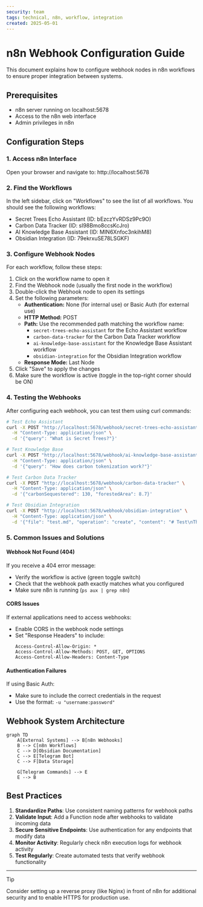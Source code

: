 ```yaml
---
security: team
tags: technical, n8n, workflow, integration
created: 2025-05-01
---
```


# n8n Webhook Configuration Guide

This document explains how to configure webhook nodes in n8n workflows to ensure proper integration between systems.

## Prerequisites

- n8n server running on localhost:5678
- Access to the n8n web interface
- Admin privileges in n8n

## Configuration Steps

### 1. Access n8n Interface

Open your browser and navigate to: http://localhost:5678

### 2. Find the Workflows

In the left sidebar, click on "Workflows" to see the list of all workflows. You should see the following workflows:

- Secret Trees Echo Assistant (ID: bEzczYvRDSz9Pc9O)
- Carbon Data Tracker (ID: sI98Bmo8ccsKcJro)
- AI Knowledge Base Assistant (ID: MIN6Xnfoc3nkihM8)
- Obsidian Integration (ID: 79ekrxuSE78LSGKF)

### 3. Configure Webhook Nodes

For each workflow, follow these steps:

1. Click on the workflow name to open it
2. Find the Webhook node (usually the first node in the workflow)
3. Double-click the Webhook node to open its settings
4. Set the following parameters:
   - **Authentication:** None (for internal use) or Basic Auth (for external use)
   - **HTTP Method:** POST
   - **Path:** Use the recommended path matching the workflow name:
     - `secret-trees-echo-assistant` for the Echo Assistant workflow
     - `carbon-data-tracker` for the Carbon Data Tracker workflow
     - `ai-knowledge-base-assistant` for the Knowledge Base Assistant workflow
     - `obsidian-integration` for the Obsidian Integration workflow
   - **Response Mode:** Last Node
5. Click "Save" to apply the changes
6. Make sure the workflow is active (toggle in the top-right corner should be ON)

### 4. Testing the Webhooks

After configuring each webhook, you can test them using curl commands:

```bash
# Test Echo Assistant
curl -X POST "http://localhost:5678/webhook/secret-trees-echo-assistant" \
  -H "Content-Type: application/json" \
  -d '{"query": "What is Secret Trees?"}'

# Test Knowledge Base
curl -X POST "http://localhost:5678/webhook/ai-knowledge-base-assistant" \
  -H "Content-Type: application/json" \
  -d '{"query": "How does carbon tokenization work?"}'

# Test Carbon Data Tracker
curl -X POST "http://localhost:5678/webhook/carbon-data-tracker" \
  -H "Content-Type: application/json" \
  -d '{"carbonSequestered": 130, "forestedArea": 8.7}'

# Test Obsidian Integration
curl -X POST "http://localhost:5678/webhook/obsidian-integration" \
  -H "Content-Type: application/json" \
  -d '{"file": "test.md", "operation": "create", "content": "# Test\nThis is a test file"}'
```

### 5. Common Issues and Solutions

#### Webhook Not Found (404)

If you receive a 404 error message:
- Verify the workflow is active (green toggle switch)
- Check that the webhook path exactly matches what you configured
- Make sure n8n is running (`ps aux | grep n8n`)

#### CORS Issues

If external applications need to access webhooks:
- Enable CORS in the webhook node settings
- Set "Response Headers" to include:
  ```
  Access-Control-Allow-Origin: *
  Access-Control-Allow-Methods: POST, GET, OPTIONS
  Access-Control-Allow-Headers: Content-Type
  ```

#### Authentication Failures

If using Basic Auth:
- Make sure to include the correct credentials in the request
- Use the format: `-u "username:password"`

## Webhook System Architecture

```mermaid
graph TD
    A[External Systems] --> B[n8n Webhooks]
    B --> C[n8n Workflows]
    C --> D[Obsidian Documentation]
    C --> E[Telegram Bot]
    C --> F[Data Storage]
    
    G[Telegram Commands] --> E
    E --> B
```

## Best Practices

1. **Standardize Paths**: Use consistent naming patterns for webhook paths
2. **Validate Input**: Add a Function node after webhooks to validate incoming data
3. **Secure Sensitive Endpoints**: Use authentication for any endpoints that modify data
4. **Monitor Activity**: Regularly check n8n execution logs for webhook activity
5. **Test Regularly**: Create automated tests that verify webhook functionality

---

> [!tip]
> Consider setting up a reverse proxy (like Nginx) in front of n8n for additional security and to enable HTTPS for production use. 